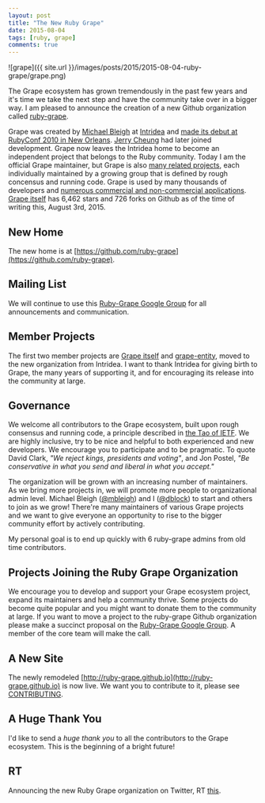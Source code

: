 ```yaml
---
layout: post
title: "The New Ruby Grape"
date: 2015-08-04
tags: [ruby, grape]
comments: true
---
```

![grape]({{ site.url }}/images/posts/2015/2015-08-04-ruby-grape/grape.png)

The Grape ecosystem has grown tremendously in the past few years and it's time we take the next step and have the community take over in a bigger way. I am pleased to announce the creation of a new Github organization called [ruby-grape](https://github.com/ruby-grape).

Grape was created by [Michael Bleigh](https://github.com/mbleigh) at [Intridea](http://www.intridea.com/) and [made its debut at RubyConf 2010 in New Orleans](http://confreaks.tv/videos/rubyconf2010-the-grapes-of-rapid). [Jerry Cheung](https://github.com/jch) had later joined development. Grape now leaves the Intridea home to become an independent project that belongs to the Ruby community. Today I am the official Grape maintainer, but Grape is also [many related projects](http://ruby-grape.github.io/projects), each individually maintained by a growing group that is defined by rough concensus and running code. Grape is used by many thousands of developers and [numerous commercial and non-commercial applications](http://ruby-grape.github.io/users). [Grape itself](https://github.com/ruby-grape/grape) has 6,462 stars and 726 forks on Github as of the time of writing this, August 3rd, 2015.

## New Home

The new home is at [https://github.com/ruby-grape](https://github.com/ruby-grape).

## Mailing List

We will continue to use this [Ruby-Grape Google Group](https://groups.google.com/forum/#!forum/ruby-grape) for all announcements and communication.

## Member Projects

The first two member projects are [Grape itself](https://github.com/ruby-grape/grape) and [grape-entity](https://github.com/ruby-grape/grape-entity), moved to the new organization from Intridea. I want to thank Intridea for giving birth to Grape, the many years of supporting it, and for encouraging its release into the community at large.

## Governance

We welcome all contributors to the Grape ecosystem, built upon rough consensus and running code, a principle described in [the Tao of IETF](https://www.ietf.org/tao.html). We are highly inclusive, try to be nice and helpful to both experienced and new developers. We encourage you to participate and to be pragmatic. To quote David Clark, _"We reject kings, presidents and voting"_, and Jon Postel, _"Be conservative in what you send and liberal in what you accept."_

The organization will be grown with an increasing number of maintainers. As we bring more projects in, we will promote more people to organizational admin level. Michael Bleigh ([@mbleigh](https://github.com/mbleigh)) and I ([@dblock](https://github.com/dblock)) to start and others to join as we grow! There're many maintainers of various Grape projects and we want to give everyone an opportunity to rise to the bigger community effort by actively contributing.

My personal goal is to end up quickly with 6 ruby-grape admins from old time contributors.

## Projects Joining the Ruby Grape Organization

We encourage you to develop and support your Grape ecosystem project, expand its maintainers and help a community thrive. Some projects do become quite popular and you might want to donate them to the community at large. If you want to move a project to the ruby-grape Github organization please make a succinct proposal on the [Ruby-Grape Google Group](https://groups.google.com/forum/#!forum/ruby-grape). A member of the core team will make the call.

## A New Site

The newly remodeled [http://ruby-grape.github.io](http://ruby-grape.github.io) is now live. We want you to contribute to it, please see [CONTRIBUTING](https://github.com/ruby-grape/ruby-grape.github.io/blob/master/CONTRIBUTING.md).

## A Huge Thank You

I'd like to send a *huge thank you* to all the contributors to the Grape ecosystem. This is the beginning of a bright future!

## RT

Announcing the new Ruby Grape organization on Twitter, RT [this](https://twitter.com/dblockdotorg/status/628279053498351616).
